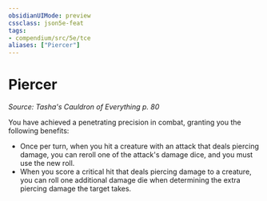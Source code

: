 ```yaml
---
obsidianUIMode: preview
cssclass: json5e-feat
tags:
- compendium/src/5e/tce
aliases: ["Piercer"]
---
```

# Piercer
*Source: Tasha's Cauldron of Everything p. 80*  

You have achieved a penetrating precision in combat, granting you the following benefits:

- Once per turn, when you hit a creature with an attack that deals piercing damage, you can reroll one of the attack's damage dice, and you must use the new roll.  
- When you score a critical hit that deals piercing damage to a creature, you can roll one additional damage die when determining the extra piercing damage the target takes.